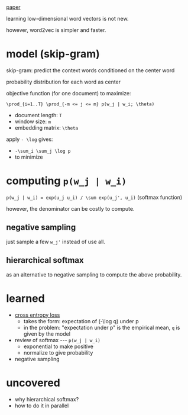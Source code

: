 # 

[paper](https://www.youtube.com/watch?v=ERibwqs9p38&t=917s)

learning low-dimensional word vectors is not new. 

however, word2vec is simpler and faster. 


# model (skip-gram)


skip-gram: predict the context words conditioned on the center word

probability distribution for each word as center

objective function (for one document) to maximize: 

`\prod_{i=1..T} \prod_{-m <= j <= m} p(w_j | w_i; \theta)`

- document length: `T`
- window size: `m`
- embedding matrix: `\theta`

apply `- \log` gives:

- `-\sum_i \sum_j \log p`
- to minimize

# computing `p(w_j | w_i)`

`p(w_j | w_i) = exp(u_j u_i) / \sum exp(u_j', u_i)` (softmax function)


however, the denominator can be costly to compute. 

## negative sampling

just sample a few `w_j'` instead of use all. 

## hierarchical softmax

as an alternative to negative sampling to compute the above probability.


# learned

- [cross entropy loss](https://en.wikipedia.org/wiki/Cross_entropy)
  - takes the form: expectation of (-\log q) under p
  - in the problem: "expectation under p" is the empirical mean, `q` is given by the model
- review of softmax --- `p(w_j | w_i)`
  - exponential to make positive
  - normalize to give probability
- negative sampling


# uncovered

- why hierarchical softmax?
- how to do it in parallel